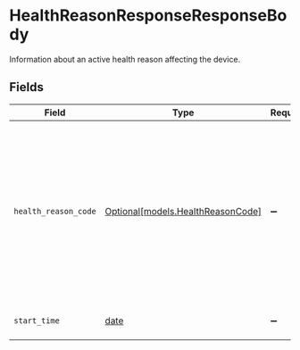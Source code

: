 # HealthReasonResponseResponseBody

Information about an active health reason affecting the device.


## Fields

| Field                                                                                                                                                                                                                                                                                                                                                                   | Type                                                                                                                                                                                                                                                                                                                                                                    | Required                                                                                                                                                                                                                                                                                                                                                                | Description                                                                                                                                                                                                                                                                                                                                                             | Example                                                                                                                                                                                                                                                                                                                                                                 |
| ----------------------------------------------------------------------------------------------------------------------------------------------------------------------------------------------------------------------------------------------------------------------------------------------------------------------------------------------------------------------- | ----------------------------------------------------------------------------------------------------------------------------------------------------------------------------------------------------------------------------------------------------------------------------------------------------------------------------------------------------------------------- | ----------------------------------------------------------------------------------------------------------------------------------------------------------------------------------------------------------------------------------------------------------------------------------------------------------------------------------------------------------------------- | ----------------------------------------------------------------------------------------------------------------------------------------------------------------------------------------------------------------------------------------------------------------------------------------------------------------------------------------------------------------------- | ----------------------------------------------------------------------------------------------------------------------------------------------------------------------------------------------------------------------------------------------------------------------------------------------------------------------------------------------------------------------- |
| `health_reason_code`                                                                                                                                                                                                                                                                                                                                                    | [Optional[models.HealthReasonCode]](../models/healthreasoncode.md)                                                                                                                                                                                                                                                                                                      | :heavy_minus_sign:                                                                                                                                                                                                                                                                                                                                                      | The type of health reason detected.  Valid values: `assetUnplugged`, `cameraMisaligned`, `healthy`, `inwardCameraObstruction`, `irregularRecording`, `lowDeviceBattery`, `missingEldDiagnostics`, `missingVin`, `needsReplacement`, `newlyInstalledDevice`, `noGpsSignal`, `notDetected`, `outwardCameraObstruction`, `recordingTimeRequired`, `unknown`, `vgUnplugged` | assetUnplugged                                                                                                                                                                                                                                                                                                                                                          |
| `start_time`                                                                                                                                                                                                                                                                                                                                                            | [date](https://docs.python.org/3/library/datetime.html#date-objects)                                                                                                                                                                                                                                                                                                    | :heavy_minus_sign:                                                                                                                                                                                                                                                                                                                                                      | The timestamp when this health reason began, in RFC3339 format.                                                                                                                                                                                                                                                                                                         | 2019-06-13T19:08:25Z                                                                                                                                                                                                                                                                                                                                                    |